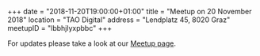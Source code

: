 +++
date = "2018-11-20T19:00:00+01:00"
title = "Meetup on 20 November 2018"
location = "TAO Digital"
address = "Lendplatz 45, 8020 Graz"
meetupID = "lbbhjlyxpbbc"
+++

For updates please take a look at our
[Meetup page](https://www.meetup.com/Graz-Open-Source-Meetup/events/lbbhjlyxpbbc/).

